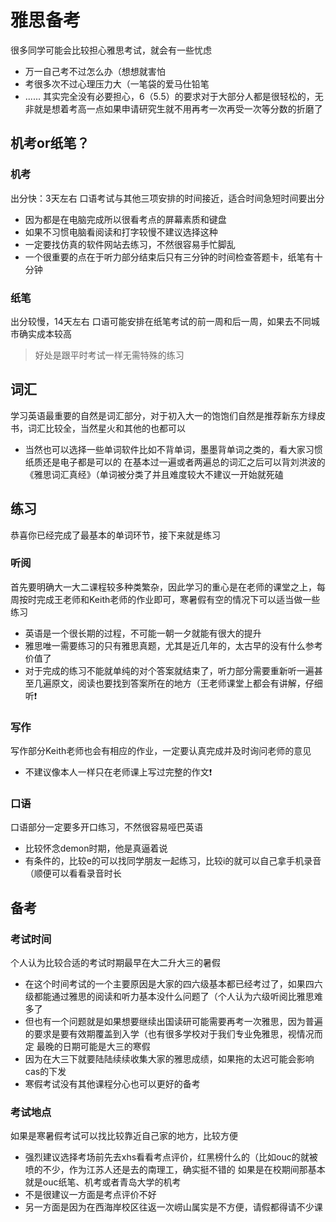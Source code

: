 # 雅思备考
很多同学可能会比较担心雅思考试，就会有一些忧虑
- 万一自己考不过怎么办（想想就害怕
- 考很多次不过心理压力大（一笔袋的爱马仕铅笔
- ......
其实完全没有必要担心，6（5.5）的要求对于大部分人都是很轻松的，无非就是想着考高一点如果申请研究生就不用再考一次再受一次等分数的折磨了
## 机考or纸笔？
### 机考
出分快：3天左右
口语考试与其他三项安排的时间接近，适合时间急短时间要出分
- 因为都是在电脑完成所以很看考点的屏幕素质和键盘
- 如果不习惯电脑看阅读和打字较慢不建议选择这种
- 一定要找仿真的软件网站去练习，不然很容易手忙脚乱
- 一个很重要的点在于听力部分结束后只有三分钟的时间检查答题卡，纸笔有十分钟
### 纸笔
出分较慢，14天左右
口语可能安排在纸笔考试的前一周和后一周，如果去不同城市确实成本较高
> 好处是跟平时考试一样无需特殊的练习
## 词汇
学习英语最重要的自然是词汇部分，对于初入大一的饱饱们自然是推荐新东方绿皮书，词汇比较全，当然星火和其他的也都可以
- 当然也可以选择一些单词软件比如不背单词，墨墨背单词之类的，看大家习惯纸质还是电子都是可以的
在基本过一遍或者两遍总的词汇之后可以背刘洪波的《雅思词汇真经》（单词被分类了并且难度较大不建议一开始就死磕
## 练习
恭喜你已经完成了最基本的单词环节，接下来就是练习
### 听阅
首先要明确大一大二课程较多种类繁杂，因此学习的重心是在老师的课堂之上，每周按时完成王老师和Keith老师的作业即可，寒暑假有空的情况下可以适当做一些练习
- 英语是一个很长期的过程，不可能一朝一夕就能有很大的提升
- 雅思唯一需要练习的只有雅思真题，尤其是近几年的，太古早的没有什么参考价值了
- 对于完成的练习不能就单纯的对个答案就结束了，听力部分需要重新听一遍甚至几遍原文，阅读也要找到答案所在的地方（王老师课堂上都会有讲解，仔细听❗
### 写作
写作部分Keith老师也会有相应的作业，一定要认真完成并及时询问老师的意见
- 不建议像本人一样只在老师课上写过完整的作文❗
### 口语
口语部分一定要多开口练习，不然很容易哑巴英语
- 比较怀念demon时期，他是真逼着说
- 有条件的，比较e的可以找同学朋友一起练习，比较i的就可以自己拿手机录音（顺便可以看看录音时长
## 备考
### 考试时间
个人认为比较合适的考试时期最早在大二升大三的暑假
- 在这个时间考试的一个主要原因是大家的四六级基本都已经考过了，如果四六级都能通过雅思的阅读和听力基本没什么问题了（个人认为六级听阅比雅思难多了
- 但也有一个问题就是如果想要继续出国读研可能需要再考一次雅思，因为普遍的要求是要有效期覆盖到入学（也有很多学校对于我们专业免雅思，视情况而定
最晚的日期可能是大三的寒假
- 因为在大三下就要陆陆续续收集大家的雅思成绩，如果拖的太迟可能会影响cas的下发
- 寒假考试没有其他课程分心也可以更好的备考
### 考试地点
如果是寒暑假考试可以找比较靠近自己家的地方，比较方便
- 强烈建议选择考场前先去xhs看看考点评价，红黑榜什么的（比如ouc的就被喷的不少，作为江苏人还是去的南理工，确实挺不错的
如果是在校期间那基本就是ouc纸笔、机考或者青岛大学的机考
- 不是很建议一方面是考点评价不好
- 另一方面是因为在西海岸校区往返一次崂山属实是不方便，请假都得请不少课
